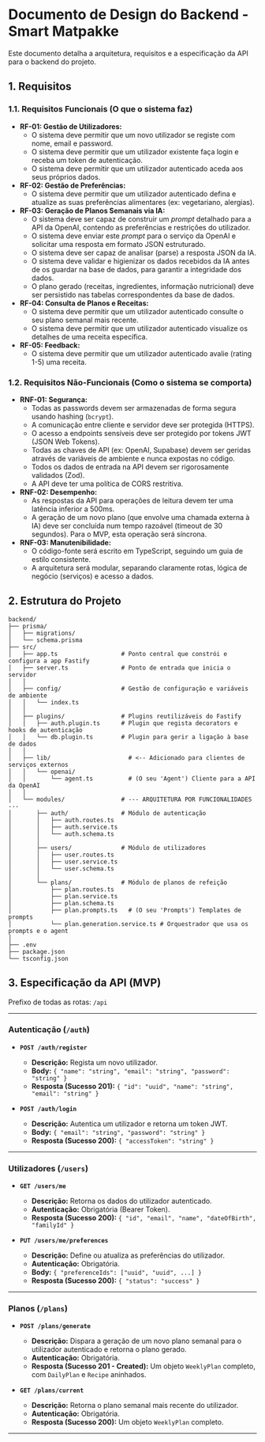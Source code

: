 # Documento de Design do Backend - Smart Matpakke

Este documento detalha a arquitetura, requisitos e a especificação da API para o backend do projeto.

## 1. Requisitos

### 1.1. Requisitos Funcionais (O que o sistema faz)

-   **RF-01: Gestão de Utilizadores:**
    -   O sistema deve permitir que um novo utilizador se registe com nome, email e password.
    -   O sistema deve permitir que um utilizador existente faça login e receba um token de autenticação.
    -   O sistema deve permitir que um utilizador autenticado aceda aos seus próprios dados.
-   **RF-02: Gestão de Preferências:**
    -   O sistema deve permitir que um utilizador autenticado defina e atualize as suas preferências alimentares (ex: vegetariano, alergias).
-   **RF-03: Geração de Planos Semanais via IA:**
    -   O sistema deve ser capaz de construir um *prompt* detalhado para a API da OpenAI, contendo as preferências e restrições do utilizador.
    -   O sistema deve enviar este *prompt* para o serviço da OpenAI e solicitar uma resposta em formato JSON estruturado.
    -   O sistema deve ser capaz de analisar (parse) a resposta JSON da IA.
    -   O sistema deve validar e higienizar os dados recebidos da IA antes de os guardar na base de dados, para garantir a integridade dos dados.
    -   O plano gerado (receitas, ingredientes, informação nutricional) deve ser persistido nas tabelas correspondentes da base de dados.
-   **RF-04: Consulta de Planos e Receitas:**
    -   O sistema deve permitir que um utilizador autenticado consulte o seu plano semanal mais recente.
    -   O sistema deve permitir que um utilizador autenticado visualize os detalhes de uma receita específica.
-   **RF-05: Feedback:**
    -   O sistema deve permitir que um utilizador autenticado avalie (rating 1-5) uma receita.

### 1.2. Requisitos Não-Funcionais (Como o sistema se comporta)

-   **RNF-01: Segurança:**
    -   Todas as passwords devem ser armazenadas de forma segura usando hashing (`bcrypt`).
    -   A comunicação entre cliente e servidor deve ser protegida (HTTPS).
    -   O acesso a endpoints sensíveis deve ser protegido por tokens JWT (JSON Web Tokens).
    -   Todas as chaves de API (ex: OpenAI, Supabase) devem ser geridas através de variáveis de ambiente e nunca expostas no código.
    -   Todos os dados de entrada na API devem ser rigorosamente validados (Zod).
    -   A API deve ter uma política de CORS restritiva.
-   **RNF-02: Desempenho:**
    -   As respostas da API para operações de leitura devem ter uma latência inferior a 500ms.
    -   A geração de um novo plano (que envolve uma chamada externa à IA) deve ser concluída num tempo razoável (timeout de 30 segundos). Para o MVP, esta operação será síncrona.
-   **RNF-03: Manutenibilidade:**
    -   O código-fonte será escrito em TypeScript, seguindo um guia de estilo consistente.
    -   A arquitetura será modular, separando claramente rotas, lógica de negócio (serviços) e acesso a dados.

## 2. Estrutura do Projeto

```
backend/
├── prisma/
│   ├── migrations/
│   └── schema.prisma
├── src/
│   ├── app.ts                  # Ponto central que constrói e configura a app Fastify
│   ├── server.ts               # Ponto de entrada que inicia o servidor
│   │
│   ├── config/                 # Gestão de configuração e variáveis de ambiente
│   │   └── index.ts
│   │
│   ├── plugins/                # Plugins reutilizáveis do Fastify
│   │   ├── auth.plugin.ts      # Plugin que regista decorators e hooks de autenticação
│   │   └── db.plugin.ts        # Plugin para gerir a ligação à base de dados
│   │
│   ├── lib/                      # <-- Adicionado para clientes de serviços externos
│   │   └── openai/
│   │       └── agent.ts          # (O seu 'Agent') Cliente para a API da OpenAI
│   │
│   └── modules/                # --- ARQUITETURA POR FUNCIONALIDADES ---
│       ├── auth/               # Módulo de autenticação
│       │   ├── auth.routes.ts
│       │   ├── auth.service.ts
│       │   └── auth.schema.ts
│       │
│       ├── users/              # Módulo de utilizadores
│       │   ├── user.routes.ts
│       │   ├── user.service.ts
│       │   └── user.schema.ts
│       │
│       └── plans/              # Módulo de planos de refeição
│           ├── plan.routes.ts
│           ├── plan.service.ts
│           ├── plan.schema.ts
│           ├── plan.prompts.ts   # (O seu 'Prompts') Templates de prompts
│           └── plan.generation.service.ts # Orquestrador que usa os prompts e o agent
│
├── .env
├── package.json
└── tsconfig.json
```

## 3. Especificação da API (MVP)

Prefixo de todas as rotas: `/api`

---

### Autenticação (`/auth`)

-   **`POST /auth/register`**
    -   **Descrição:** Regista um novo utilizador.
    -   **Body:** `{ "name": "string", "email": "string", "password": "string" }`
    -   **Resposta (Sucesso 201):** `{ "id": "uuid", "name": "string", "email": "string" }`

-   **`POST /auth/login`**
    -   **Descrição:** Autentica um utilizador e retorna um token JWT.
    -   **Body:** `{ "email": "string", "password": "string" }`
    -   **Resposta (Sucesso 200):** `{ "accessToken": "string" }`

---

### Utilizadores (`/users`)

-   **`GET /users/me`**
    -   **Descrição:** Retorna os dados do utilizador autenticado.
    -   **Autenticação:** Obrigatória (Bearer Token).
    -   **Resposta (Sucesso 200):** `{ "id", "email", "name", "dateOfBirth", "familyId" }`

-   **`PUT /users/me/preferences`**
    -   **Descrição:** Define ou atualiza as preferências do utilizador.
    -   **Autenticação:** Obrigatória.
    -   **Body:** `{ "preferenceIds": ["uuid", "uuid", ...] }`
    -   **Resposta (Sucesso 200):** `{ "status": "success" }`

---

### Planos (`/plans`)

-   **`POST /plans/generate`**
    -   **Descrição:** Dispara a geração de um novo plano semanal para o utilizador autenticado e retorna o plano gerado.
    -   **Autenticação:** Obrigatória.
    -   **Resposta (Sucesso 201 - Created):** Um objeto `WeeklyPlan` completo, com `DailyPlan` e `Recipe` aninhados.

-   **`GET /plans/current`**
    -   **Descrição:** Retorna o plano semanal mais recente do utilizador.
    -   **Autenticação:** Obrigatória.
    -   **Resposta (Sucesso 200):** Um objeto `WeeklyPlan` completo.

---
